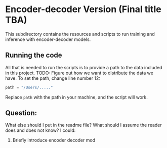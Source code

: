 # Encoder-decoder Version (Final title TBA)

This subdirectory contains the resources and scripts to run training and inference with encoder-decoder models. 

## Running the code

All that is needed to run the scripts is to provide a path to the data included in this project. 
TODO: Figure out how we want to distribute the data we have. 
To set the path, change line number 12:

```python
path = "/Users/....."
```
Replace ```path``` with the path in your machine, and the script will work.
## Question:

What else should I put in the readme file? What should I assume the reader does and does not know? I could: 

1. Briefly introduce encoder decoder mod
